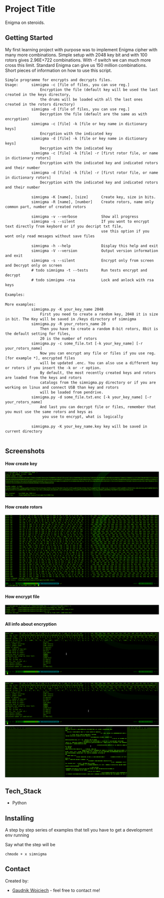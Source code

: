 # Project Title

Enigma on steroids.

## Getting Started
My first learning project with purpose was to implement Enigma cipher with many more combinations. Simple setup with 2048 key bit and with 100 rotors gives 2.96E+722 combinations. With -f switch we can much more cross this limit. Standard Enigma can give us 150 million combinations. 
Short pieces of information on how to use this script. 


```
Simple programme for encrypts and decrypts files.
Usage:      simnigma -c [file of files, you can use reg.]  
                Encryption the file (default key will be used the last created in the keys directory,
                the drums will be loaded with all the last ones created in the rotors directory)  
            simnigma -d [file of files, you can use reg.]
                Decryption the file (default are the same as with encryption)
            simnigma -c [file] -k [file or key name in dictionary keys]  
                Encryption with the indicated key
            simnigma -d [file] -k [file or key name in dictionary keys]  
                Decryption with the indicated key
            simnigma -c [file] -k [file] -r [first rotor file, or name in dictionary rotors]
                Encryption with the indicated key and indicated rotors and their number
            simnigma -d [file] -k [file] -r [first rotor file, or name in dictionary rotors]
                Decryption with the indicated key and indicated rotors and their number
            
            simnigma -K [name], [size]      Create key, size in bits. 
            simnigma -R [name], [number]    Create rotors, name only common part, number of created rotors
            
            simnigma -v --verbose           Show all progress
            simnigma -s --silent            If you wont to encrypt text directly from keybord or if you decript txt file, 
                                            use this option if you wont only read mesages without save files
            
            simnigma -h --help              Display this help and exit
            simnigma -V --version           Output version information and exit
            simnigma -s --silent            Encrypt only from screen and Decrypt only on screen
            # todo simnigma -t --tests      Run tests encrypt and decrypt
            # todo simnigma -rsa            Lock and anlock with rsa keys
            
Examples:   
			
More examples:
            simnigma.py -K your_key_name 2048 
                First you need to create a random key, 2048 it is size in bit. The Key will be saved in /keys diroctory of simnigma 
            simnigma.py -R your_rotors_name 20 
                Then you have to create a random 8-bit rotors, 8bit is the default setting for files, 
                20 is the number of rotors 
            simnigma.py -c some_file.txt [-k your_key_name] [-r your_rotors_name] 
                Now you can encrypt any file or files if you use reg. [for example *], encrypted files
                will be updated .enc. You can also use a different key or rotors if you insert the -k or -r option.
                By default, the most recently created keys and rotors are loaded from the keys and rotors 
                catalogs from the simnigma.py directory or if you are working on linux and connect USB than key and rotors
                will be loaded from pendrive.
            simnigma.py -d some_file.txt.enc [-k your_key_name] [-r your_rotors_name] 
                And last you can decrypt file or files, remember that you must use the same rotors and keys as
                 you use to encrypt, what is logically

            simnigma.py -K your_key_name.key key will be saved in current directory 


```

## Screenshots
#### How create key
![Example screenshot](./screenshots/key.png)
#### How create rotors 
![Example screenshot](./screenshots/rotors.png)
#### How encrypt file 
![Example screenshot](./screenshots/eprogress.png)
#### All info about encryption 
![Example screenshot](./screenshots/encrypted.png)
#### 
![Example screenshot](./screenshots/decrypted.png)
![Example screenshot](./screenshots/all.png)

## Tech_Stack 
* Python 

## Installing

A step by step series of examples that tell you have to get a development env running

Say what the step will be

```
chmode + x simnigma

```

## Contact
Created by:
* [Gaudnik Wojciech](mailto:gaudnik.wojciech@gmail.com) - feel free to contact me! 
